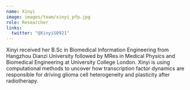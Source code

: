 ```yaml
---
name: Xinyi
image: images/team/xinyi_pfp.jpg
role: Researcher
links:
  twitter: "@XinyiS0921"
---
```


Xinyi received her B.Sc in Biomedical Information Engineering from Hangzhou Dianzi University followed by MRes in Medical Physics and Biomedical Engineering at University College London. Xinyi is using computational methods to uncover how transcription factor dynamics are responsible for driving glioma cell heterogeneity and plasticity after radiotherapy.
